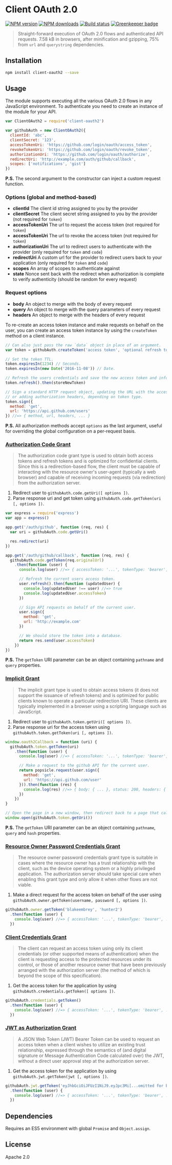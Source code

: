 # Client OAuth 2.0

[![NPM version][npm-image]][npm-url]
[![NPM downloads][downloads-image]][downloads-url]
[![Build status][travis-image]][travis-url]
[![Greenkeeper badge](https://badges.greenkeeper.io/mulesoft/js-client-oauth2.svg)](https://greenkeeper.io/)

> Straight-forward execution of OAuth 2.0 flows and authenticated API requests. 7.58 kB in browsers, after minification and gzipping, 75% from `url` and `querystring` dependencies.

## Installation

```sh
npm install client-oauth2 --save
```

## Usage

The module supports executing all the various OAuth 2.0 flows in any JavaScript environment. To authenticate you need to create an instance of the module for your API.

```javascript
var ClientOAuth2 = require('client-oauth2')

var githubAuth = new ClientOAuth2({
  clientId: 'abc',
  clientSecret: '123',
  accessTokenUri: 'https://github.com/login/oauth/access_token',
  revokeTokenUri: 'https://github.com/login/oauth/revoke_token',
  authorizationUri: 'https://github.com/login/oauth/authorize',
  redirectUri: 'http://example.com/auth/github/callback',
  scopes: ['notifications', 'gist']
})
```

**P.S.** The second argument to the constructor can inject a custom request function.

### Options (global and method-based)

* **clientId** The client id string assigned to you by the provider
* **clientSecret** The client secret string assigned to you by the provider (not required for `token`)
* **accessTokenUri** The url to request the access token (not required for `token`)
* **accessTokenUri** The url to revoke the access token (not required for `token`)
* **authorizationUri** The url to redirect users to authenticate with the provider (only required for `token` and `code`)
* **redirectUri** A custom url for the provider to redirect users back to your application (only required for `token` and `code`)
* **scopes** An array of scopes to authenticate against
* **state** Nonce sent back with the redirect when authorization is complete to verify authenticity (should be random for every request)

### Request options

* **body** An object to merge with the body of every request
* **query** An object to merge with the query parameters of every request
* **headers** An object to merge with the headers of every request

To re-create an access token instance and make requests on behalf on the user, you can create an access token instance by using the `createToken` method on a client instance.

```javascript
// Can also just pass the raw `data` object in place of an argument.
var token = githubAuth.createToken('access token', 'optional refresh token', 'optional token type', { data: 'raw user data' })

// Set the token TTL.
token.expiresIn(1234) // Seconds.
token.expiresIn(new Date('2016-11-08')) // Date.

// Refresh the users credentials and save the new access token and info.
token.refresh().then(storeNewToken)

// Sign a standard HTTP request object, updating the URL with the access token
// or adding authorization headers, depending on token type.
token.sign({
  method: 'get',
  url: 'https://api.github.com/users'
}) //=> { method, url, headers, ... }
```

**P.S.** All authorization methods accept `options` as the last argument, useful for overriding the global configuration on a per-request basis.

### [Authorization Code Grant](http://tools.ietf.org/html/rfc6749#section-4.1)

> The authorization code grant type is used to obtain both access tokens and refresh tokens and is optimized for confidential clients. Since this is a redirection-based flow, the client must be capable of interacting with the resource owner's user-agent (typically a web browser) and capable of receiving incoming requests (via redirection) from the authorization server.

1. Redirect user to `githubAuth.code.getUri([ options ])`.
2. Parse response uri and get token using `githubAuth.code.getToken(uri [, options ])`.

```javascript
var express = require('express')
var app = express()

app.get('/auth/github', function (req, res) {
  var uri = githubAuth.code.getUri()

  res.redirect(uri)
})

app.get('/auth/github/callback', function (req, res) {
  githubAuth.code.getToken(req.originalUrl)
    .then(function (user) {
      console.log(user) //=> { accessToken: '...', tokenType: 'bearer', ... }

      // Refresh the current users access token.
      user.refresh().then(function (updatedUser) {
        console.log(updatedUser !== user) //=> true
        console.log(updatedUser.accessToken)
      })

      // Sign API requests on behalf of the current user.
      user.sign({
        method: 'get',
        url: 'http://example.com'
      })

      // We should store the token into a database.
      return res.send(user.accessToken)
    })
})
```

**P.S.** The `getToken` URI parameter can be an object containing `pathname` and `query` properties.

### [Implicit Grant](http://tools.ietf.org/html/rfc6749#section-4.2)

>  The implicit grant type is used to obtain access tokens (it does not support the issuance of refresh tokens) and is optimized for public clients known to operate a particular redirection URI. These clients are typically implemented in a browser using a scripting language such as JavaScript.

1. Redirect user to `githubAuth.token.getUri([ options ])`.
2. Parse response uri for the access token using `githubAuth.token.getToken(uri [, options ])`.

```javascript
window.oauth2Callback = function (uri) {
  githubAuth.token.getToken(uri)
    .then(function (user) {
      console.log(user) //=> { accessToken: '...', tokenType: 'bearer', ... }

      // Make a request to the github API for the current user.
      return popsicle.request(user.sign({
        method: 'get',
        url: 'https://api.github.com/user'
      })).then(function (res) {
        console.log(res) //=> { body: { ... }, status: 200, headers: { ... } }
      })
    })
}

// Open the page in a new window, then redirect back to a page that calls our global `oauth2Callback` function.
window.open(githubAuth.token.getUri())
```

**P.S.** The `getToken` URI parameter can be an object containing `pathname`, `query` and `hash` properties.

### [Resource Owner Password Credentials Grant](http://tools.ietf.org/html/rfc6749#section-4.3)

> The resource owner password credentials grant type is suitable in cases where the resource owner has a trust relationship with the client, such as the device operating system or a highly privileged application.  The authorization server should take special care when enabling this grant type and only allow it when other flows are not viable.

1. Make a direct request for the access token on behalf of the user using `githubAuth.owner.getToken(username, password [, options ])`.

```javascript
githubAuth.owner.getToken('blakeembrey', 'hunter2')
  .then(function (user) {
    console.log(user) //=> { accessToken: '...', tokenType: 'bearer', ... }
  })
```

### [Client Credentials Grant](http://tools.ietf.org/html/rfc6749#section-4.4)

> The client can request an access token using only its client credentials (or other supported means of authentication) when the client is requesting access to the protected resources under its control, or those of another resource owner that have been previously arranged with the authorization server (the method of which is beyond the scope of this specification).

1. Get the access token for the application by using `githubAuth.credentials.getToken([ options ])`.

```javascript
githubAuth.credentials.getToken()
  .then(function (user) {
    console.log(user) //=> { accessToken: '...', tokenType: 'bearer', ... }
  })
```

### [JWT as Authorization Grant](https://tools.ietf.org/html/draft-ietf-oauth-jwt-bearer-12#section-2.1)

> A JSON Web Token (JWT) Bearer Token can be used to request an access token when a client wishes to utilize an existing trust relationship, expressed through the semantics of (and digital signature or Message Authentication Code calculated over) the JWT, without a direct user approval step at the authorization server.

1. Get the access token for the application by using `githubAuth.jwt.getToken(jwt [, options ])`.

```javascript
githubAuth.jwt.getToken('eyJhbGciOiJFUzI1NiJ9.eyJpc3Mi[...omitted for brevity...].J9l-ZhwP[...omitted for brevity...]')
  .then(function (user) {
    console.log(user) //=> { accessToken: '...', tokenType: 'bearer', ... }
  })
```

## Dependencies

Requires an ES5 environment with global `Promise` and `Object.assign`.

## License

Apache 2.0

[npm-image]: https://img.shields.io/npm/v/client-oauth2.svg?style=flat
[npm-url]: https://npmjs.org/package/client-oauth2
[downloads-image]: https://img.shields.io/npm/dm/client-oauth2.svg?style=flat
[downloads-url]: https://npmjs.org/package/client-oauth2
[travis-image]: https://img.shields.io/travis/mulesoft/js-client-oauth2.svg?style=flat
[travis-url]: https://travis-ci.org/mulesoft/js-client-oauth2
